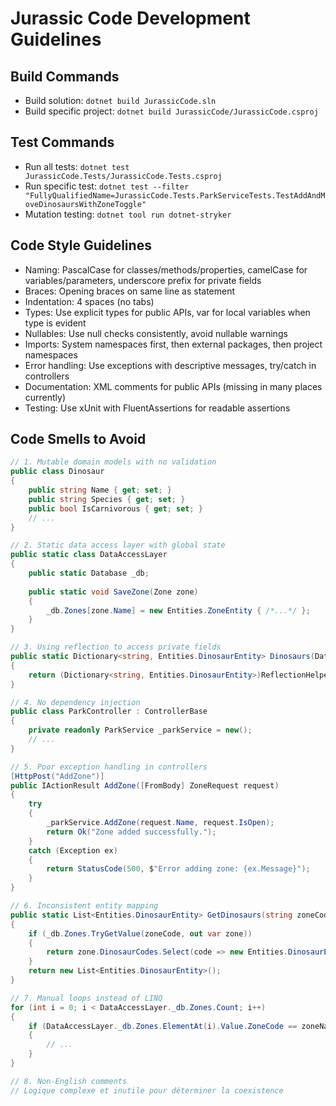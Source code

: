 # Jurassic Code Development Guidelines

## Build Commands
- Build solution: `dotnet build JurassicCode.sln`
- Build specific project: `dotnet build JurassicCode/JurassicCode.csproj`

## Test Commands
- Run all tests: `dotnet test JurassicCode.Tests/JurassicCode.Tests.csproj`
- Run specific test: `dotnet test --filter "FullyQualifiedName=JurassicCode.Tests.ParkServiceTests.TestAddAndMoveDinosaursWithZoneToggle"`
- Mutation testing: `dotnet tool run dotnet-stryker`

## Code Style Guidelines
- Naming: PascalCase for classes/methods/properties, camelCase for variables/parameters, underscore prefix for private fields
- Braces: Opening braces on same line as statement
- Indentation: 4 spaces (no tabs)
- Types: Use explicit types for public APIs, var for local variables when type is evident
- Nullables: Use null checks consistently, avoid nullable warnings
- Imports: System namespaces first, then external packages, then project namespaces
- Error handling: Use exceptions with descriptive messages, try/catch in controllers
- Documentation: XML comments for public APIs (missing in many places currently)
- Testing: Use xUnit with FluentAssertions for readable assertions

## Code Smells to Avoid

```csharp
// 1. Mutable domain models with no validation
public class Dinosaur
{
    public string Name { get; set; }
    public string Species { get; set; }
    public bool IsCarnivorous { get; set; }
    // ...
}
```

```csharp
// 2. Static data access layer with global state
public static class DataAccessLayer
{
    public static Database _db;
    
    public static void SaveZone(Zone zone)
    {
        _db.Zones[zone.Name] = new Entities.ZoneEntity { /*...*/ };
    }
}
```

```csharp
// 3. Using reflection to access private fields
public static Dictionary<string, Entities.DinosaurEntity> Dinosaurs(Database db)
{
    return (Dictionary<string, Entities.DinosaurEntity>)ReflectionHelper.GetPrivateField(db, "_dinosaurs");
}
```

```csharp
// 4. No dependency injection
public class ParkController : ControllerBase
{
    private readonly ParkService _parkService = new();
    // ...
}
```

```csharp
// 5. Poor exception handling in controllers
[HttpPost("AddZone")]
public IActionResult AddZone([FromBody] ZoneRequest request)
{
    try
    {
        _parkService.AddZone(request.Name, request.IsOpen);
        return Ok("Zone added successfully.");
    }
    catch (Exception ex)
    {
        return StatusCode(500, $"Error adding zone: {ex.Message}");
    }
}
```

```csharp
// 6. Inconsistent entity mapping
public static List<Entities.DinosaurEntity> GetDinosaurs(string zoneCode)
{
    if (_db.Zones.TryGetValue(zoneCode, out var zone))
    {
        return zone.DinosaurCodes.Select(code => new Entities.DinosaurEntity { CodeName = code }).ToList();
    }
    return new List<Entities.DinosaurEntity>();
}
```

```csharp
// 7. Manual loops instead of LINQ
for (int i = 0; i < DataAccessLayer._db.Zones.Count; i++)
{
    if (DataAccessLayer._db.Zones.ElementAt(i).Value.ZoneCode == zoneName)
    {
        // ...
    }
}
```

```csharp
// 8. Non-English comments
// Logique complexe et inutile pour déterminer la coexistence
```